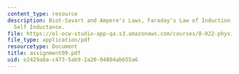 ```yaml
---
content_type: resource
description: Biot-Savart and Ampere's Laws, Faraday's Law of Induction, Mutual and
  Self Inductance.
file: https://ol-ocw-studio-app-qa.s3.amazonaws.com/courses/8-022-physics-ii-electricity-and-magnetism-fall-2002/e2429a8ac4735ab92a2004804ab655a6_assignment09.pdf
file_type: application/pdf
resourcetype: Document
title: assignment09.pdf
uid: e2429a8a-c473-5ab9-2a20-04804ab655a6
---
```

